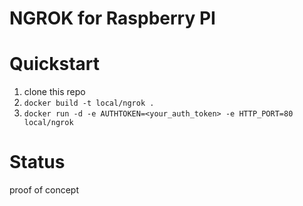 NGROK for Raspberry PI
=======================

# Quickstart
1. clone this repo
1. `docker build -t local/ngrok .`
1. `docker run -d -e AUTHTOKEN=<your_auth_token> -e HTTP_PORT=80 local/ngrok`

# Status
proof of concept

